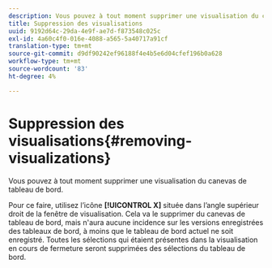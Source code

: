 ```yaml
---
description: Vous pouvez à tout moment supprimer une visualisation du canevas de tableau de bord.
title: Suppression des visualisations
uuid: 9192d64c-29da-4e9f-ae7d-f873548c025c
exl-id: 4a60c4f0-016e-4088-a565-5a40717a91cf
translation-type: tm+mt
source-git-commit: d9df90242ef96188f4e4b5e6d04cfef196b0a628
workflow-type: tm+mt
source-wordcount: '83'
ht-degree: 4%

---
```


# Suppression des visualisations{#removing-visualizations}

Vous pouvez à tout moment supprimer une visualisation du canevas de tableau de bord.

Pour ce faire, utilisez l’icône **[!UICONTROL X]** située dans l’angle supérieur droit de la fenêtre de visualisation. Cela va le supprimer du canevas de tableau de bord, mais n&#39;aura aucune incidence sur les versions enregistrées des tableaux de bord, à moins que le tableau de bord actuel ne soit enregistré. Toutes les sélections qui étaient présentes dans la visualisation en cours de fermeture seront supprimées des sélections du tableau de bord.
